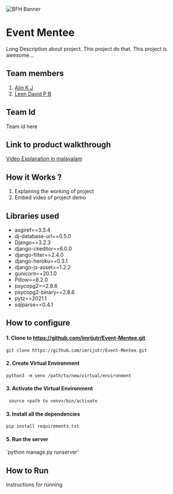 ![BFH Banner](https://trello-attachments.s3.amazonaws.com/542e9c6316504d5797afbfb9/542e9c6316504d5797afbfc1/39dee8d993841943b5723510ce663233/Frame_19.png)
# Event Mentee
Long Description about project. This project do that. This project is awesome...
## Team members
1. [Ajin K J](https://github.com/Ajinkj)
2. [Leen David P B](https://github.com/LeenDavidPB)
## Team Id
Team id here
## Link to product walkthrough
[Video Explanation in malayalam](https://www.loom.com/share/0b74dd06ea1648cbb776a0dc776cf8fe)
## How it Works ?
1. Explaining the working of project
2. Embed video of project demo
## Libraries used
- asgiref==3.3.4
- dj-database-url==0.5.0
- Django==3.2.3
- django-ckeditor==6.0.0
- django-filter==2.4.0
- django-heroku==0.3.1
- django-js-asset==1.2.2
- gunicorn==20.1.0
- Pillow==8.2.0
- psycopg2==2.8.6
- psycopg2-binary==2.8.6
- pytz==2021.1
- sqlparse==0.4.1
## How to configure
#### 1. Clone to https://github.com/imrijutr/Event-Mentee.git
`git clone https://github.com/imrijutr/Event-Mentee.git`
#### 2. Create Virtual Environment 
`python3 -m venv /path/to/new/virtual/environment`
#### 3. Activate the Virtual Environment
` source <path to venv>/bin/activate`
#### 3. Install all the dependencies
`pip install requirements.txt`
#### 5. Run the server 
`python manage.py runserver'



## How to Run
Instructions for running
